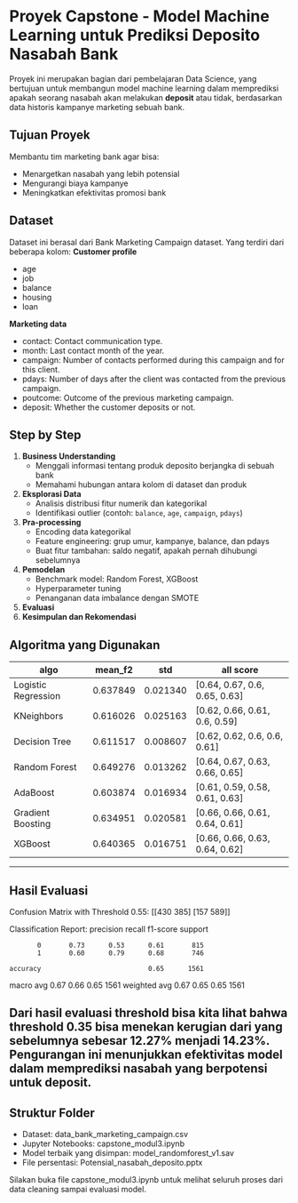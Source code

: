 # Proyek Capstone - Model Machine Learning untuk Prediksi Deposito Nasabah Bank

Proyek ini merupakan bagian dari pembelajaran Data Science, yang bertujuan untuk membangun model machine learning dalam memprediksi apakah seorang nasabah akan melakukan **deposit** atau tidak, berdasarkan data historis kampanye marketing sebuah bank.

## Tujuan Proyek

Membantu tim marketing bank agar bisa:
- Menargetkan nasabah yang lebih potensial
- Mengurangi biaya kampanye
- Meningkatkan efektivitas promosi bank


## Dataset

Dataset ini berasal dari  Bank Marketing Campaign dataset. Yang terdiri dari beberapa kolom:
**Customer profile**
- age
- job
- balance
- housing
- loan

**Marketing data**
- contact: Contact communication type.
- month: Last contact month of the year.
- campaign: Number of contacts performed during this campaign and for this client.
- pdays: Number of days after the client was contacted from the previous campaign.
- poutcome: Outcome of the previous marketing campaign.
- deposit: Whether the customer deposits or not.

## Step by Step

1. **Business Understanding**
   - Menggali informasi tentang produk deposito berjangka di sebuah bank
   - Memahami hubungan antara kolom di dataset dan produk
2. **Eksplorasi Data**
   - Analisis distribusi fitur numerik dan kategorikal
   - Identifikasi outlier (contoh: `balance`, `age`, `campaign`, `pdays`)
3. **Pra-processing**
   - Encoding data kategorikal
   - Feature engineering: grup umur, kampanye, balance, dan pdays
   - Buat fitur tambahan: saldo negatif, apakah pernah dihubungi sebelumnya
4. **Pemodelan**
   - Benchmark model: Random Forest, XGBoost
   - Hyperparameter tuning
   - Penanganan data imbalance dengan SMOTE
5. **Evaluasi**
6. **Kesimpulan dan Rekomendasi**


## Algoritma yang Digunakan
| algo	                  |mean_f2	  |std	      |all score                      |
|-------------------------|-----------|-----------|-------------------------------|
|Logistic Regression      |0.637849   |0.021340   |[0.64, 0.67, 0.6, 0.65, 0.63]  |
|KNeighbors               |0.616026   |0.025163   |[0.62, 0.66, 0.61, 0.6, 0.59]  |
|Decision Tree            |0.611517   |0.008607   |[0.62, 0.62, 0.6, 0.6, 0.61]   |
|Random Forest            |0.649276   |0.013262   |[0.64, 0.67, 0.63, 0.66, 0.65] |
|AdaBoost                 |0.603874   |0.016934   |[0.61, 0.59, 0.58, 0.61, 0.63] |
|Gradient Boosting        |0.634951   |0.020581   |[0.66, 0.66, 0.61, 0.64, 0.61] |
|XGBoost                  |0.640365   |0.016751   |[0.66, 0.66, 0.63, 0.64, 0.62] |


---

## Hasil Evaluasi

Confusion Matrix with Threshold 0.55:
 [[430 385]
 [157 589]]

Classification Report:
               precision    recall  f1-score   support

           0       0.73      0.53      0.61       815
           1       0.60      0.79      0.68       746

    accuracy                           0.65      1561
   macro avg       0.67      0.66      0.65      1561
weighted avg       0.67      0.65      0.65      1561

## Dari hasil evaluasi threshold bisa kita lihat bahwa threshold 0.35 bisa menekan kerugian dari yang sebelumnya sebesar 12.27% menjadi 14.23%. Pengurangan ini menunjukkan efektivitas model dalam memprediksi nasabah yang berpotensi untuk deposit.


## Struktur Folder
- Dataset: data_bank_marketing_campaign.csv
- Jupyter Notebooks: capstone_modul3.ipynb
- Model terbaik yang disimpan: model_randomforest_v1.sav
- File persentasi: Potensial_nasabah_deposito.pptx

Silakan buka file capstone_modul3.ipynb untuk melihat seluruh proses dari data cleaning sampai evaluasi model.


